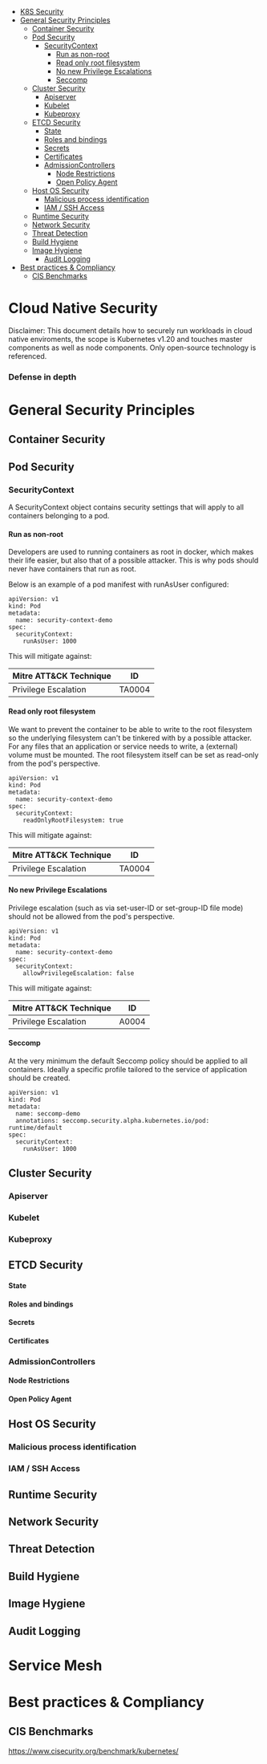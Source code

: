 - [K8S Security](#k8s-security)
- [General Security Principles](#general-security-principles)
  * [Container Security](#container-security)
  * [Pod Security](#pod-security)
    + [SecurityContext](#securitycontext)
      - [Run as non-root](#run-as-non-root)
      - [Read only root filesystem](#read-only-root-filesystem)
      - [No new Privilege Escalations](#no-new-privilege-escalations)
      - [Seccomp](#seccomp)
  * [Cluster Security](#cluster-security)
    + [Apiserver](#apiserver)
    + [Kubelet](#kubelet)
    + [Kubeproxy](#kubeproxy)
  * [ETCD Security](#etcd-security)
      - [State](#state)
      - [Roles and bindings](#roles-and-bindings)
      - [Secrets](#secrets)
      - [Certificates](#certificates)
    + [AdmissionControllers](#admissioncontrollers)
      - [Node Restrictions](#node-restrictions)
      - [Open Policy Agent](#open-policy-agent)
  * [Host OS Security](#host-os-security)
    + [Malicious process identification](#malicious-process-identification)
    + [IAM / SSH Access](#iam---ssh-access)
  * [Runtime Security](#runtime-security)
  * [Network Security](#network-security)
  * [Threat Detection](#threat-detection)
  * [Build Hygiene](#build-hygiene)
  * [Image Hygiene](#image-hygiene)
    + [Audit Logging](#audit-logging)
- [Best practices & Compliancy](#best-practices---compliancy)
  * [CIS Benchmarks](#cis-benchmarks)




# Cloud Native Security 

Disclaimer:
This document details how to securely run workloads in cloud native enviroments, the scope is Kubernetes v1.20 and touches master components as well as node components. Only open-source technology is referenced.

### Defense in depth


# General Security Principles

## Container Security


## Pod Security

### SecurityContext
A SecurityContext object contains security settings that will apply to all containers belonging to a pod.

#### Run as non-root
Developers are used to running containers as root in docker, which makes their life easier, but also that of a possible attacker.
This is why pods should never have containers that run as root. 

Below is an example of a pod manifest with runAsUser configured:

```
apiVersion: v1
kind: Pod
metadata:
  name: security-context-demo
spec:
  securityContext:
    runAsUser: 1000
```

This will mitigate against:

| Mitre ATT&CK Technique | ID |
|------------------------|----|
| Privilege Escalation   | TA0004  |



#### Read only root filesystem
We want to prevent the container to be able to write to the root filesystem so the underlying filesystem can't be tinkered with by a possible attacker. For any files that an application or service needs to write, a (external) volume must be mounted. The root filesystem itself can be set as read-only from the pod's perspective. 

```
apiVersion: v1
kind: Pod
metadata:
  name: security-context-demo
spec:
  securityContext:
    readOnlyRootFilesystem: true
```


This will mitigate against:

| Mitre ATT&CK Technique | ID |
|------------------------|----|
| Privilege Escalation   | TA0004  |


#### No new Privilege Escalations
Privilege escalation (such as via set-user-ID or set-group-ID file mode) should not be allowed from the pod's perspective.

```
apiVersion: v1
kind: Pod
metadata:
  name: security-context-demo
spec:
  securityContext:
    allowPrivilegeEscalation: false
```


This will mitigate against:

| Mitre ATT&CK Technique | ID |
|------------------------|----|
| Privilege Escalation   | A0004  |

#### Seccomp

At the very minimum the default Seccomp policy should be applied to all containers.
Ideally a specific profile tailored to the service of application should be created.


```
apiVersion: v1
kind: Pod
metadata:
  name: seccomp-demo
  annotations: seccomp.security.alpha.kubernetes.io/pod: runtime/default
spec:
  securityContext:
    runAsUser: 1000
```


## Cluster Security
### Apiserver
### Kubelet
### Kubeproxy

## ETCD Security
#### State
#### Roles and bindings
#### Secrets
#### Certificates

### AdmissionControllers
#### Node Restrictions
#### Open Policy Agent

## Host OS Security


### Malicious process identification
### IAM / SSH Access

## Runtime Security

## Network Security

## Threat Detection

## Build Hygiene

## Image Hygiene



## Audit Logging

# Service Mesh

# Best practices & Compliancy

## CIS Benchmarks 
https://www.cisecurity.org/benchmark/kubernetes/
